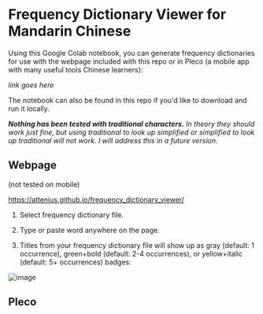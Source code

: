 # Frequency Dictionary Viewer for Mandarin Chinese

Using this Google Colab notebook, you can generate frequency dictionaries for use with the webpage included with this repo or in Pleco (a mobile app with many useful tools Chinese learners):

*link goes here*

The notebook can also be found in this repo if you'd like to download and run it locally.

***Nothing has been tested with traditional characters.** In theory they should work just fine, but using traditional to look up simplified or simplified to look up traditional will not work. I will address this in a future version.*

## Webpage

(not tested on mobile)

https://attenius.github.io/frequency_dictionary_viewer/

1. Select frequency dictionary file.

2. Type or paste word anywhere on the page.

3. Titles from your frequency dictionary file will show up as gray (default: 1 occurrence), green+bold (default: 2-4 occurrences), or yellow+italic (default: 5+ occurrences) badges:

![image](https://github.com/Attenius/frequency_dictionary_viewer/assets/45155332/b4e05f73-3786-4372-aa95-fe7e1479955d)

## Pleco


